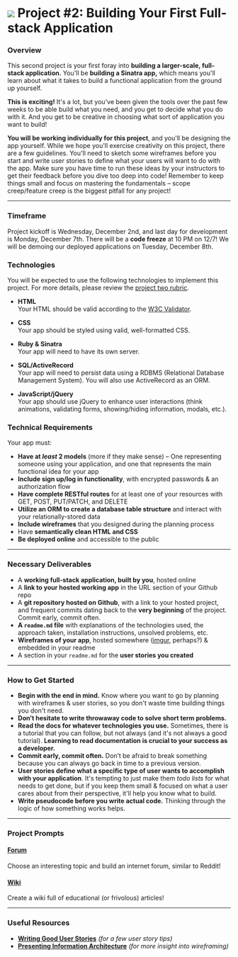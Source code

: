 # ![](https://ga-dash.s3.amazonaws.com/production/assets/logo-9f88ae6c9c3871690e33280fcf557f33.png) Project #2: Building Your First Full-stack Application

### Overview

This second project is your first foray into **building a larger-scale, full-stack application.** You'll be **building a Sinatra app,** which means you'll learn about what it takes to build a functional application from the ground up yourself.

**This is exciting!** It's a lot, but you've been given the tools over the past few weeks to be able build what you need, and you get to decide what you do with it. And you get to be creative in choosing what sort of application you want to build!

**You will be working individually for this project**, and you'll be designing the app yourself. While we hope you'll exercise creativity on this project, there are a few guidelines. You'll need to sketch some wireframes before you start and write user stories to define what your users will want to do with the app. Make sure you have time to run these ideas by your instructors to get their feedback before you dive too deep into code! Remember to keep things small and focus on mastering the fundamentals – scope creep/feature creep is the biggest pitfall for any project!

---
### Timeframe

Project kickoff is Wednesday, December 2nd, and last day for development is Monday, December 7th. There will be a **code freeze** at 10 PM on 12/7! We will be demoing our deployed applications on Tuesday, December 8th.

### Technologies

You will be expected to use the following technologies to implement this project. For more details, please review the [project two rubric](./02_project_rubric.md).

- **HTML**  
  Your HTML should be valid according to the [W3C Validator](https://validator.w3.org/).

- **CSS**  
  Your app should be styled using valid, well-formatted CSS.

- **Ruby & Sinatra**  
  Your app will need to have its own server.

- **SQL/ActiveRecord**  
  Your app will need to persist data using a RDBMS (Relational Database Management System). You will also use ActiveRecord as an ORM.

- **JavaScript/jQuery**  
  Your app should use jQuery to enhance user interactions (think animations, validating forms, showing/hiding information, modals, etc.).

### Technical Requirements

Your app must:

* **Have at _least_ 2 models** (more if they make sense) – One representing someone using your application, and one that represents the main functional idea for your app
* **Include sign up/log in functionality**, with encrypted passwords & an authorization flow
* **Have complete RESTful routes** for at least one of your resources with GET, POST, PUT/PATCH, and DELETE
* **Utilize an ORM to create a database table structure** and interact with your relationally-stored data
* **Include wireframes** that you designed during the planning process
* Have **semantically clean HTML and CSS**
* **Be deployed online** and accessible to the public

---

### Necessary Deliverables

* A **working full-stack application, built by you**, hosted online
* A **link to your hosted working app** in the URL section of your Github repo
* A **git repository hosted on Github**, with a link to your hosted project,  and frequent commits dating back to the **very beginning** of the project. Commit early, commit often.
* **A ``readme.md`` file** with explanations of the technologies used, the approach taken, installation instructions, unsolved problems, etc.
* **Wireframes of your app**, hosted somewhere ([imgur](http://imgur.com/), perhaps?) & embedded in your readme
* A section in your ``readme.md`` for the **user stories you created**

---

### How to Get Started

* **Begin with the end in mind.** Know where you want to go by planning with wireframes & user stories, so you don't waste time building things you don't need.
* **Don’t hesitate to write throwaway code to solve short term problems.**
* **Read the docs for whatever technologies you use.** Sometimes, there is a tutorial that you can follow, but not always (and it's not always a good tutorial). **Learning to read documentation is crucial to your success as a developer.**
* **Commit early, commit often.** Don’t be afraid to break something because you can always go back in time to a previous version.
* **User stories define what a specific type of user wants to accomplish with your application**. It's tempting to just make them _todo lists_ for what needs to get done, but if you keep them small & focused on what a user cares about from their perspective, it'll help you know what to build.
* **Write pseudocode before you write actual code.** Thinking through the logic of how something works helps.

---

### Project Prompts

#### [Forum](./02_proj_forum.md)

Choose an interesting topic and build an internet forum, similar to Reddit!

#### [Wiki](./02_proj_wiki.md)

Create a wiki full of educational (or frivolous) articles!

---

### Useful Resources

* **[Writing Good User Stories](http://www.mariaemerson.com/user-stories/)** _(for a few user story tips)_
* **[Presenting Information Architecture](http://webstyleguide.com/wsg3/3-information-architecture/4-presenting-information.html)** _(for more insight into wireframing)_

